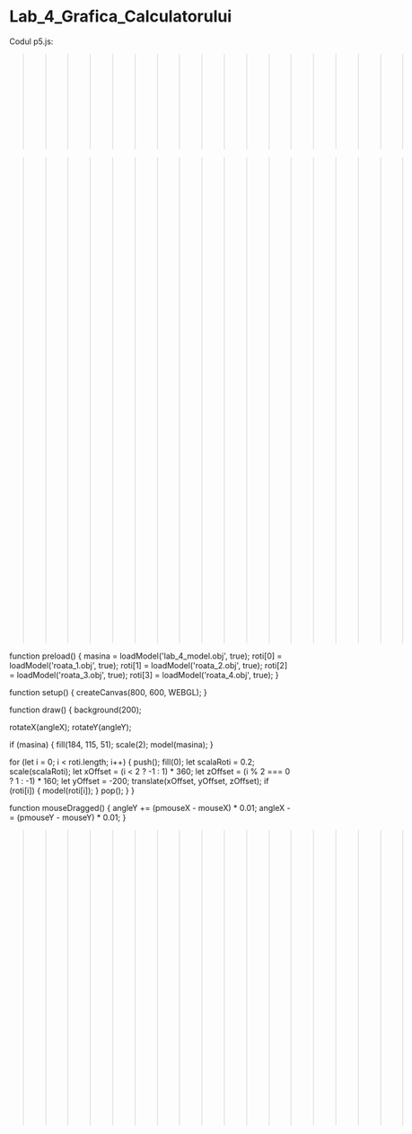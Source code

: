 # Lab_4_Grafica_Calculatorului
Codul p5.js:

>>>>>>>>>>>>>>>>>>>>>>>>>>>>>>>>>>>>>>>Index.html
<!DOCTYPE html>
<html lang="en">
<head>
    <meta charset="UTF-8">
    <meta name="viewport" content="width=device-width, initial-scale=1.0">
    <title>Model 3D</title>
    <link rel="stylesheet" type="text/css" href="style.css">
</head>
<body>
    <script src="https://cdnjs.cloudflare.com/ajax/libs/p5.js/1.4.0/p5.js"></script>
    <script src="sketch.js" type="text/javascript"></script>
</body>
</html>


>>>>>>>>>>>>>>>>>>>>>>>>>>>>>>>>>>  sketch.js
let masina, roti = [];
let angleX = 0;
let angleY = 0;

function preload() {
  masina = loadModel('lab_4_model.obj', true);
  roti[0] = loadModel('roata_1.obj', true);
  roti[1] = loadModel('roata_2.obj', true);
  roti[2] = loadModel('roata_3.obj', true);
  roti[3] = loadModel('roata_4.obj', true);
}

function setup() {
  createCanvas(800, 600, WEBGL);
}

function draw() {
  background(200);
  
  rotateX(angleX);
  rotateY(angleY);

  if (masina) {
    fill(184, 115, 51);
    scale(2);
    model(masina);
  }

  for (let i = 0; i < roti.length; i++) {
    push();
    fill(0);
    let scalaRoti = 0.2;
    scale(scalaRoti);
    let xOffset = (i < 2 ? -1 : 1) * 360;
    let zOffset = (i % 2 === 0 ? 1 : -1) * 160;
    let yOffset = -200;
    translate(xOffset, yOffset, zOffset);
    if (roti[i]) {
      model(roti[i]);
    }
    pop();
  }
}

function mouseDragged() {
  angleY += (pmouseX - mouseX) * 0.01;
  angleX -= (pmouseY - mouseY) * 0.01;
}
>>>>>>>>>>>>>>>>>>>>>>>>>>>>>>>>>>>>>>>>>>>>>>>>>Style.css
canvas {
  display: block;
}

